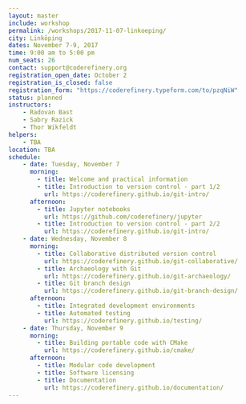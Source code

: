 ```yaml
---
layout: master
include: workshop
permalink: /workshops/2017-11-07-linkoeping/
city: Linköping
dates: November 7-9, 2017
time: 9:00 am to 5:00 pm
num_seats: 26
contact: support@coderefinery.org
registration_open_date: October 2
registration_is_closed: false
registration_form: "https://coderefinery.typeform.com/to/pzqNiW"
status: planned
instructors:
    - Radovan Bast
    - Sabry Razick
    - Thor Wikfeldt
helpers:
    - TBA
location: TBA
schedule:
    - date: Tuesday, November 7
      morning:
        - title: Welcome and practical information
        - title: Introduction to version control - part 1/2
          url: https://coderefinery.github.io/git-intro/
      afternoon:
        - title: Jupyter notebooks
          url: https://github.com/coderefinery/jupyter
        - title: Introduction to version control - part 2/2
          url: https://coderefinery.github.io/git-intro/
    - date: Wednesday, November 8
      morning:
        - title: Collaborative distributed version control
          url: https://coderefinery.github.io/git-collaborative/
        - title: Archaeology with Git
          url: https://coderefinery.github.io/git-archaeology/
        - title: Git branch design
          url: https://coderefinery.github.io/git-branch-design/
      afternoon:
        - title: Integrated development environments
        - title: Automated testing
          url: https://coderefinery.github.io/testing/
    - date: Thursday, November 9
      morning:
        - title: Building portable code with CMake
          url: https://coderefinery.github.io/cmake/
      afternoon:
        - title: Modular code development
        - title: Software licensing
        - title: Documentation
          url: https://coderefinery.github.io/documentation/
---
```

